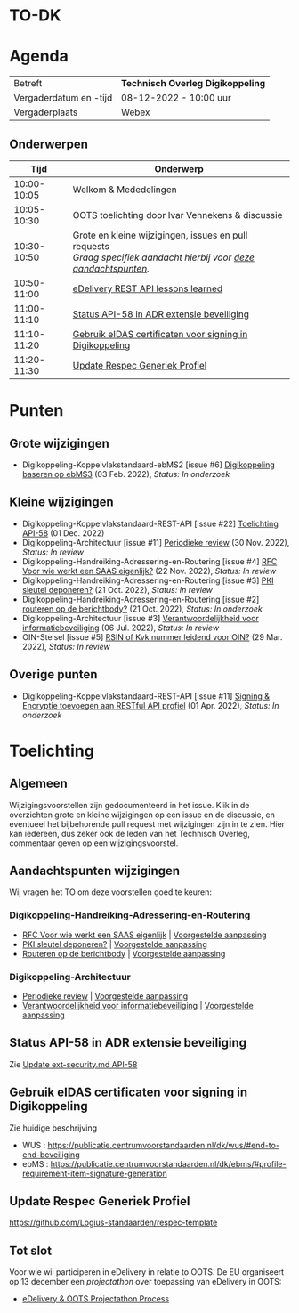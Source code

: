# TO-DK

# Agenda

|  |   |
|------------------------|-------------------------------------|
| Betreft  | **Technisch Overleg Digikoppeling** |
| Vergaderdatum en -tijd | 08-12-2022 - 10:00 uur  |
| Vergaderplaats  | Webex  |

## Onderwerpen


| Tijd | Onderwerp |
| --- | --- |
| 10:00-10:05 | Welkom & Mededelingen        |    
| 10:05-10:30 | OOTS toelichting door Ivar Vennekens & discussie |
| 10:30-10:50 | Grote en kleine wijzigingen, issues en pull requests <br>_Graag specifiek aandacht hierbij voor [deze aandachtspunten](#aandachtspunten-wijzigingen)._  | 
| 10:50-11:00 |[eDelivery REST API lessons learned](eDeliveryAPI.md)  |
| 11:00-11:10 |[Status API-58 in ADR extensie beveiliging](#status-api-58-in-adr-extensie-beveiliging)                         |
| 11:10-11:20 |[Gebruik eIDAS certificaten voor signing in Digikoppeling](#gebruik-eidas-certificaten-voor-signing-in-digikoppeling)|
| 11:20-11:30 |[Update Respec Generiek Profiel](#update-respec-generiek-profiel)|


# Punten

## Grote wijzigingen
* Digikoppeling-Koppelvlakstandaard-ebMS2 [issue #6] [Digikoppeling baseren op ebMS3](https://github.com/Logius-standaarden/Digikoppeling-Koppelvlakstandaard-ebMS2/issues/6) (03 Feb. 2022), _Status: In onderzoek_

## Kleine wijzigingen
* Digikoppeling-Koppelvlakstandaard-REST-API [issue #22] [Toelichting API-58](https://github.com/Logius-standaarden/Digikoppeling-Koppelvlakstandaard-REST-API/pull/22) (01 Dec. 2022)
* Digikoppeling-Architectuur [issue #11] [Periodieke review](https://github.com/Logius-standaarden/Digikoppeling-Architectuur/pull/11) (30 Nov. 2022), _Status: In review_
* Digikoppeling-Handreiking-Adressering-en-Routering [issue #4] [RFC Voor wie werkt een SAAS eigenlijk?](https://github.com/Logius-standaarden/Digikoppeling-Handreiking-Adressering-en-Routering/issues/4) (22 Nov. 2022), _Status: In review_
* Digikoppeling-Handreiking-Adressering-en-Routering [issue #3] [PKI sleutel deponeren?](https://github.com/Logius-standaarden/Digikoppeling-Handreiking-Adressering-en-Routering/issues/3) (21 Oct. 2022), _Status: In review_
* Digikoppeling-Handreiking-Adressering-en-Routering [issue #2] [routeren op de berichtbody?](https://github.com/Logius-standaarden/Digikoppeling-Handreiking-Adressering-en-Routering/issues/2) (21 Oct. 2022), _Status: In onderzoek_
* Digikoppeling-Architectuur [issue #3] [Verantwoordelijkheid voor informatiebeveiliging](https://github.com/Logius-standaarden/Digikoppeling-Architectuur/pull/3) (06 Jul. 2022), _Status: In review_
* OIN-Stelsel [issue #5] [RSIN of Kvk nummer leidend voor OIN?](https://github.com/Logius-standaarden/OIN-Stelsel/issues/5) (29 Mar. 2022), _Status: In review_

## Overige punten
* Digikoppeling-Koppelvlakstandaard-REST-API [issue #11] [Signing & Encryptie toevoegen aan RESTful API profiel](https://github.com/Logius-standaarden/Digikoppeling-Koppelvlakstandaard-REST-API/issues/11) (01 Apr. 2022), _Status: In onderzoek_

# Toelichting


## Algemeen

Wijzigingsvoorstellen zijn gedocumenteerd in het issue. Klik in de overzichten grote en kleine wijzigingen op een issue en de discussie, en eventueel het bijbehorende pull request met wijzigingen zijn in te zien. Hier kan iedereen, dus zeker ook de leden van het Technisch Overleg, commentaar geven op een wijzigingsvoorstel.

## Aandachtspunten wijzigingen

Wij vragen het TO om deze voorstellen goed te keuren:

### Digikoppeling-Handreiking-Adressering-en-Routering
* [RFC Voor wie werkt een SAAS eigenlijk](https://github.com/Logius-standaarden/Digikoppeling-Handreiking-Adressering-en-Routering/issues/4) | [Voorgestelde aanpassing](https://github.com/Logius-standaarden/Digikoppeling-Handreiking-Adressering-en-Routering/pull/7/files)
* [PKI sleutel deponeren?](https://github.com/Logius-standaarden/Digikoppeling-Handreiking-Adressering-en-Routering/issues/3) | [Voorgestelde aanpassing](https://github.com/Logius-standaarden/Digikoppeling-Handreiking-Adressering-en-Routering/pull/6/files)
* [Routeren op de berichtbody](https://github.com/Logius-standaarden/Digikoppeling-Handreiking-Adressering-en-Routering/issues/2) | [Voorgestelde aanpassing](https://github.com/Logius-standaarden/Digikoppeling-Handreiking-Adressering-en-Routering/pull/5/files)

### Digikoppeling-Architectuur
* [Periodieke review](https://github.com/Logius-standaarden/Digikoppeling-Architectuur/pull/11) | [Voorgestelde aanpassing](https://github.com/Logius-standaarden/Digikoppeling-Architectuur/pull/11/files)
* [Verantwoordelijkheid voor informatiebeveiliging](https://github.com/Logius-standaarden/Digikoppeling-Architectuur/pull/3) | [Voorgestelde aanpassing](https://github.com/Logius-standaarden/Digikoppeling-Architectuur/pull/3/files)


## Status API-58 in ADR extensie beveiliging

Zie [Update ext-security.md API-58](https://github.com/Geonovum/KP-APIs/pull/464)


## Gebruik eIDAS certificaten voor signing in Digikoppeling

Zie huidige beschrijving

* WUS : https://publicatie.centrumvoorstandaarden.nl/dk/wus/#end-to-end-beveiliging
* ebMS : https://publicatie.centrumvoorstandaarden.nl/dk/ebms/#profile-requirement-item-signature-generation

## Update Respec Generiek Profiel

https://github.com/Logius-standaarden/respec-template

## Tot slot
Voor wie wil participeren in eDelivery in relatie to OOTS. De EU organiseert op 13 december een _projectathon_ over toepassing van eDelivery in OOTS:
- [eDelivery & OOTS Projectathon Process](https://ec.europa.eu/digital-building-blocks/wikis/pages/viewpage.action?pageId=610468539)
